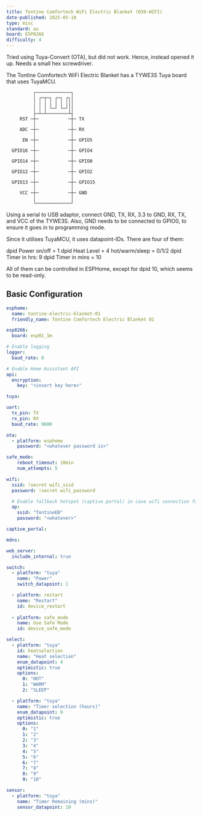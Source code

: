 ```yaml
---
title: Tontine Comfortech WiFi Electric Blanket (039-WIFI)
date-published: 2025-05-18
type: misc
standard: au
board: ESP8266
difficulty: 4
---
```


Tried using Tuya-Convert (OTA), but did not work. Hence, instead opened it up. Needs a small hex screwdriver.

The Tontine Comfortech WiFi Electric Blanket has a TYWE3S Tuya board that uses TuyaMCU.

              ┌─────────────┐               
              │ ┌─┬─┐ ┌─┐ ┌┐│               
              │ │ │ │ │ │ │││               
              │ │ │ └─┘ └─┘││               
              ├─┴─┴────────┴┤               
         RST ─┼─           ─┼─ TX           
              │             │               
         ADC ─┼─           ─┼─ RX           
              │             │               
          EN ─┼─           ─┼─ GPIO5        
              │             │               
      GPIO16 ─┼─           ─┼─ GPIO4        
              │             │               
      GPIO14 ─┼─           ─┼─ GPIO0        
              │             │               
      GPIO12 ─┼─           ─┼─ GPIO2        
              │             │               
      GPIO13 ─┼─           ─┼─ GPIO15       
              │             │               
         VCC ─┼─           ─┼─ GND          
              │             │               
              └─────────────┘       
  
Using a serial to USB adaptor, connect GND, TX, RX, 3.3 to GND, RX, TX, and VCC of the TYWE3S. Also, GND needs to be connected to GPIO0, to ensure it goes in to programming mode.

Since it utilises TuyaMCU, it uses datapoint-IDs. There are four of them:

   dpid Power on/off = 1
   dpid Heat Level = 4
      hot/warm/sleep = 0/1/2
   dpid Timer in hrs: 9
   dpid Timer in mins = 10

All of them can be controlled in ESPHome, except for dpid 10, which seems to be read-only.

## Basic Configuration

```yaml
esphome:
  name: tontine-electric-blanket-01
  friendly_name: Tontine Comfortech Electric Blanket 01

esp8266:
  board: esp01_1m

# Enable logging
logger:
  baud_rate: 0

# Enable Home Assistant API
api:
  encryption:
    key: "<insert key here>"

tuya:

uart:
  tx_pin: TX
  rx_pin: RX
  baud_rate: 9600

ota:
  - platform: esphome
    password: "<whatever password is>"

safe_mode:
    reboot_timeout: 10min
    num_attempts: 5

wifi:
  ssid: !secret wifi_ssid
  password: !secret wifi_password

  # Enable fallback hotspot (captive portal) in case wifi connection fails
  ap:
    ssid: "TontineEB"
    password: "<whatever>"

captive_portal:

mdns:

web_server:
  include_internal: true

switch:
  - platform: "tuya"
    name: "Power"
    switch_datapoint: 1

  - platform: restart
    name: "Restart"
    id: device_restart
  
  - platform: safe_mode
    name: Use Safe Mode
    id: device_safe_mode

select:
  - platform: "tuya"
    id: heatselection
    name: "Heat selection"
    enum_datapoint: 4
    optimistic: true
    options:
      0: "HOT"
      1: "WARM"
      2: "SLEEP"

  - platform: "tuya"
    name: "Timer selection (hours)"
    enum_datapoint: 9
    optimistic: true
    options:
      0: "1"
      1: "2"
      2: "3"
      3: "4"
      4: "5"
      5: "6"
      6: "7"
      7: "8"
      8: "9"
      9: "10"

sensor:
  - platform: "tuya"
    name: "Timer Remaining (mins)"
    sensor_datapoint: 10
```
